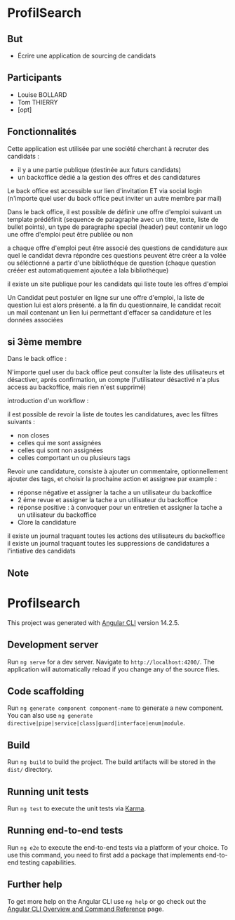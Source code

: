 # ProfilSearch

## But

* Écrire une application de sourcing de candidats


## Participants
* Louise BOLLARD
* Tom    THIERRY
* [opt]

## Fonctionnalités

Cette application est utilisée par une société cherchant à recruter des candidats :

* il y a une partie publique (destinée aux futurs candidats)
* un backoffice dédié a la gestion des offres et des candidatures

Le back office est accessible sur lien d'invitation ET via social login
(n'importe quel user du back office peut inviter un autre membre par mail)

Dans le back office, 
il est possible de définir une offre d'emploi suivant un template prédéfinit (sequence de paragraphe avec un titre, texte, liste de bullet points), un type de paragraphe special (header) peut contenir un logo
une offre d'emploi peut être publiée ou non

a chaque offre d'emploi peut être associé des questions de candidature aux quel le candidat devra répondre
ces questions peuvent être créer a la volée ou séléctionné a partir d'une bibliothéque de question (chaque question crééer est automatiquement ajoutée a lala bibliothéque)

il existe un site publique pour les candidats qui liste toute les offres d'emploi

Un Candidat peut postuler en ligne sur une offre d'emploi, la liste de question lui est alors présenté.
a la fin du questionnaire, le candidat recoit un mail contenant un lien lui permettant d'effacer sa candidature et les données associées


## si 3ème membre

Dans le back office : 

N'importe quel user du back office peut consulter la liste des utilisateurs et désactiver, aprés confirmation, un compte (l'utilisateur désactivé n'a plus access au backoffice, mais rien n'est supprimé)

introduction d'un workflow :

il est possible de revoir la liste de toutes les candidatures, avec les filtres suivants :
* non closes
* celles qui me sont assignées
* celles qui sont non assignées
* celles comportant un ou plusieurs tags

Revoir une candidature, consiste à ajouter un commentaire, optionnellement ajouter des tags, et choisir la prochaine action et assignee par example :
* réponse négative et assigner la tache a un utilisateur du backoffice
* 2 éme revue et assigner la tache a un utilisateur du backoffice
* réponse positive : à convoquer pour un entretien et assigner la tache a un utilisateur du backoffice
* Clore la candidature

 il existe un journal traquant toutes les actions des utilisateurs du backoffice
 il existe un journal traquant toutes les suppressions de candidatures a l'intiative des candidats


## Note

# Profilsearch

This project was generated with [Angular CLI](https://github.com/angular/angular-cli) version 14.2.5.

## Development server

Run `ng serve` for a dev server. Navigate to `http://localhost:4200/`. The application will automatically reload if you change any of the source files.

## Code scaffolding

Run `ng generate component component-name` to generate a new component. You can also use `ng generate directive|pipe|service|class|guard|interface|enum|module`.

## Build

Run `ng build` to build the project. The build artifacts will be stored in the `dist/` directory.

## Running unit tests

Run `ng test` to execute the unit tests via [Karma](https://karma-runner.github.io).

## Running end-to-end tests

Run `ng e2e` to execute the end-to-end tests via a platform of your choice. To use this command, you need to first add a package that implements end-to-end testing capabilities.

## Further help

To get more help on the Angular CLI use `ng help` or go check out the [Angular CLI Overview and Command Reference](https://angular.io/cli) page.
